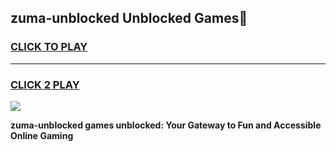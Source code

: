 
## zuma-unblocked Unblocked Games👋
<h3>
<a href="https://news.freeplayer.one?title=zuma-unblocked&ref=16F">CLICK TO PLAY</a></h3>
<hr>

<h3>
<a href="https://news.freeplayer.one?title=zuma-unblocked&ref=16F">CLICK 2 PLAY</a>
  
</h3>

<a href="https://news.freeplayer.one?title=zuma-unblocked&ref=16F/"><img src="https://clearcache.store/games.png"></a>


**zuma-unblocked games unblocked: Your Gateway to Fun and Accessible Online Gaming**
